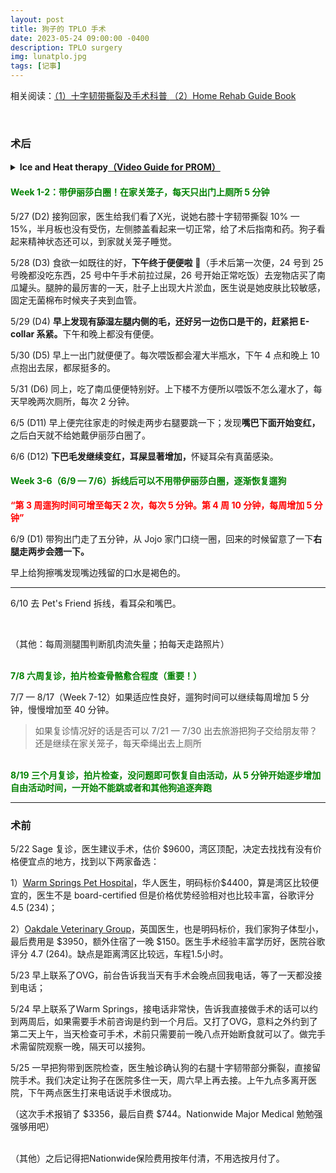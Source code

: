 ```yaml
---
layout: post
title: 狗子的 TPLO 手术
date: 2023-05-24 09:00:00 -0400
description: TPLO surgery
img: lunatplo.jpg
tags: [记事]
---
```



相关阅读：<a href="https://www.dealmoon.com/guide/962259" target="_blank">（1）十字韧带撕裂及手术科普 </a> <a href="{{ site.url }}{{ site.baseurl }}/assets/file/CruciateHomeRehabGuide.pdf" target="_blank">（2）Home Rehab Guide Book</a>

<br>

### 术后 

<details > 
<summary><b>Ice and Heat therapy<a href="https://www.animalsurgicalcenter.com/tibial-plateau-leveling-osteotomy--tplo" target="_blank">（Video Guide for PROM）</a></b></summary> 
<ul>
<b>Use ice packs after walks and PROM for the first 3 to 4 days after surgery</b>
(Drugstore packs, crushed ice in a Ziploc bag, or frozen peas or corn can be used. Ice around as much of the circumference of the knee as possible. While a paper or thin towel can be used to absorb moisture from the ice pack, a thick towel may prevent icing from being effective) <b>Ice for 10-15 minutes per session.</b><br><br>
<b>Use heat packs prior to PROM after initial 3 to 4 days</b>
(Drugstore packs or socks filled with uncooked rice heated in a microwave work well. Test pack on your wrist first. If it is too hot for your skin, it is too hot for your dog. Insulate the heat pack with a thin cloth) <b>Use for 10 minutes per session.</b><br><br>
    <b>PROM (Optional) </b>Lay pet on their side with surgical limb up. Flex and extend the joints of the affected limb gently to resistance. Gently support the knee to prevent twisting or rotation of the limb. Repeat 2 to 3 times daily or allot 10 to 15 repetitions.
PROM should not cause pain, discomfort or negative reaction.<br>
</ul>
</details>


#### <span style="color:green">Week 1-2：带伊丽莎白圈！在家关笼子，每天只出门上厕所 5 分钟</span>

5/27 (D2) 接狗回家，医生给我们看了X光，说她右膝十字韧带撕裂 10% — 15%，半月板也没有受伤，左侧膝盖看起来一切正常，给了术后指南和药。狗子看起来精神状态还可以，到家就关笼子睡觉。

5/28 (D3) 食欲一如既往的好，<b>下午终于便便啦</b> 💩（手术后第一次便，24 号到 25 号晚都没吃东西，25 号中午手术前拉过屎，26 号开始正常吃饭）去宠物店买了南瓜罐头。腿肿的最厉害的一天，肚子上出现大片淤血，医生说是她皮肤比较敏感，固定无菌棉布时候夹子夹到血管。

5/29 (D4) <b>早上发现有舔湿左腿内侧的毛，还好另一边伤口是干的，赶紧把 E-collar 系紧。</b>下午和晚上都没有便便。

5/30 (D5) 早上一出门就便便了。每次喂饭都会灌大半瓶水，下午 4 点和晚上 10 点抱出去尿，都尿挺多的。

5/31 (D6) 同上，吃了南瓜便便特别好。上下楼不方便所以喂饭不怎么灌水了，每天早晚两次厕所，每次 2 分钟。

6/5 (D11) 早上便完往家走的时候走两步右腿要跳一下；发现<b>嘴巴下面开始变红，</b> 之后白天就不给她戴伊丽莎白圈了。

6/6 (D12) <b>下巴毛发继续变红，耳屎显著增加，</b>怀疑耳朵有真菌感染。

#### <span style="color:green">Week 3-6（6/9 — 7/6）拆线后可以不用带伊丽莎白圈，逐渐恢复遛狗

<b><span style="color:red">“第 3 周遛狗时间可增至每天 2 次，每次 5 分钟。第 4 周 10 分钟，每周增加 5 分钟”</span></b>

6/9 (D1) 带狗出门走了五分钟，从 Jojo 家门口绕一圈，回来的时候留意了一下<b>右腿走两步会翘一下。</b>

早上给狗擦嘴发现嘴边残留的口水是褐色的。

<hr>


6/10 去 Pet's Friend 拆线，看耳朵和嘴巴。

<br>

（其他：每周测腿围判断肌肉流失量；拍每天走路照片）


<br>
<span style="color:green"><b>7/8 六周复诊，拍片检查骨骼愈合程度（重要！）</b></span>

7/7 — 8/17（Week 7-12）如果适应性良好，遛狗时间可以继续每周增加 5 分钟，慢慢增加至 40 分钟。

> 如果复诊情况好的话是否可以 7/21 — 7/30 出去旅游把狗子交给朋友带？还是继续在家关笼子，每天牵绳出去上厕所

<br>
<span style="color:green"><b>8/19 三个月复诊，拍片检查，没问题即可恢复自由活动，从 5 分钟开始逐步增加自由活动时间，一开始不能跳或者和其他狗追逐奔跑</b> </span>


<br>
<hr>


### 术前

5/22 Sage 复诊，医生建议手术，估价 $9600，湾区顶配，决定去找找有没有价格便宜点的地方，找到以下两家备选：

1）<a href="http://www.warmspringspet.com/prices-1" target="_blank">Warm Springs Pet Hospital</a>，华人医生，明码标价$4400，算是湾区比较便宜的，医生不是 board-certified 但是价格优势经验相对也比较丰富，谷歌评分 4.5 (234)；

2）<a href="https://www.oakdaleveterinarygroup.com/services/orthopedic-referrals/tibial-plateau-leveling-osteotomy-tplo" target="_blank">Oakdale Veterinary Group</a>，英国医生，也是明码标价，我们家狗子体型小，最后费用是 $3950，额外住宿了一晚 $150。医生手术经验丰富学历好，医院谷歌评分 4.7 (264)。缺点是距离湾区比较远，车程1.5小时。

5/23 早上联系了OVG，前台告诉我当天有手术会晚点回我电话，等了一天都没接到电话；

5/24 早上联系了Warm Springs，接电话非常快，告诉我直接做手术的话可以约到两周后，如果需要手术前咨询是约到一个月后。又打了OVG，意料之外约到了第二天上午，当天检查可手术，术前只需要前一晚八点开始断食就可以了。做完手术需留院观察一晚，隔天可以接狗。

5/25 一早把狗带到医院检查，医生触诊确认狗的右腿十字韧带部分撕裂，直接留院手术。我们决定让狗子在医院多住一天，周六早上再去接。上午九点多离开医院，下午两点医生打来电话说手术很成功。

（这次手术报销了 $3356，最后自费 $744。Nationwide Major Medical 勉勉强强够用吧）


<br>
（其他）之后记得把Nationwide保险费用按年付清，不用选按月付了。

